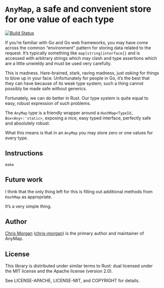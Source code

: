 ``AnyMap``, a safe and convenient store for one value of each type
==================================================================

[![Build Status](https://travis-ci.org/chris-morgan/anymap.svg?branch=master)](https://travis-ci.org/chris-morgan/anymap)

If you’re familiar with Go and Go web frameworks, you may have come across the common “environment” pattern for storing data related to the request. It’s typically something like ``map[string]interface{}`` and is accessed with arbitrary strings which may clash and type assertions which are a little unwieldy and must be used very carefully.

This is madness. Hare-brained, stark, raving madness, just *asking* for things to blow up in your face. Unfortunately for people in Go, it’s the best that they can have because of its weak type system; such a thing cannot possibly be made safe without generics.

Fortunately, we can do better in Rust. Our type system is quite equal to easy, robust expression of such problems.

The ``AnyMap`` type is a friendly wrapper around a ``HashMap<TypeId, Box<Any>:'static>``, exposing a nice, easy typed interface, perfectly safe and absolutely robust.

What this means is that in an ``AnyMap`` you may store zero or one values for every type.

Instructions
------------

    make

Future work
-----------

I think that the only thing left for this is filling out additional methods from ``HashMap`` as appropriate.

It’s a very simple thing.

Author
------

[Chris Morgan](http://chrismorgan.info/) ([chris-morgan](https://github.com/chris-morgan)) is the primary author and maintainer of AnyMap.

License
-------

This library is distributed under similar terms to Rust: dual licensed under the MIT license and the Apache license (version 2.0).

See LICENSE-APACHE, LICENSE-MIT, and COPYRIGHT for details.
